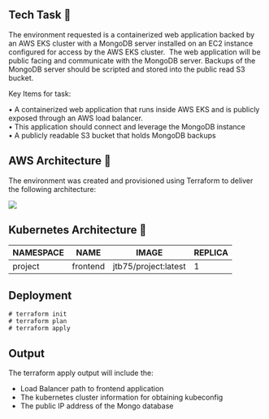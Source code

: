 ## Tech Task 🛫

The environment requested is a containerized web application backed by an AWS EKS cluster with a MongoDB server installed on an EC2 instance configured for access by the AWS EKS cluster.  The web application will be public facing and communicate with the MongoDB server. Backups of the MongoDB server should be scripted and stored into the public read S3 bucket.

Key Items for task:

• A containerized web application that runs inside AWS EKS and is publicly exposed through an AWS load balancer.  
• This application should connect and leverage the MongoDB instance  
• A publicly readable S3 bucket that holds MongoDB backups

## AWS Architecture 🛬

The environment was created and provisioned using Terraform to deliver the following architecture:

![](https://33333.cdn.cke-cs.com/kSW7V9NHUXugvhoQeFaf/images/e7f6c347f5a184e0b268d951d17b23cd95a636bc0118e394.png)

## Kubernetes Architecture 🛬

| NAMESPACE | NAME | IMAGE | REPLICA |
| --- | --- | --- | --- |
| project | frontend | jtb75/project:latest | 1 |

## Deployment

```plaintext
# terraform init
# terraform plan
# terraform apply
```

## Output

The terraform apply output will include the:

*   Load Balancer path to frontend application
*   The kubernetes cluster information for obtaining kubeconfig
*   The public IP address of the Mongo database
